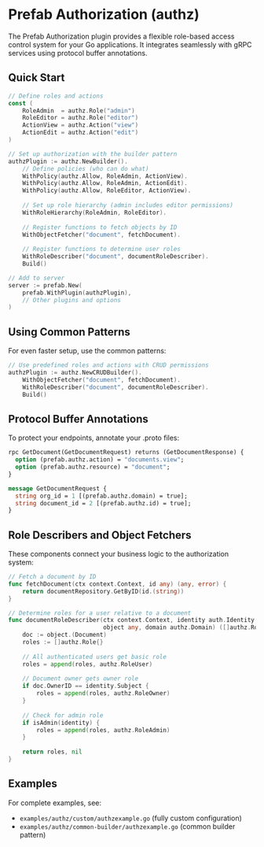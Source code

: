 # Prefab Authorization (authz)

The Prefab Authorization plugin provides a flexible role-based access control system for your Go applications. It integrates seamlessly with gRPC services using protocol buffer annotations.

## Quick Start

```go
// Define roles and actions
const (
    RoleAdmin  = authz.Role("admin")
    RoleEditor = authz.Role("editor")
    ActionView = authz.Action("view")
    ActionEdit = authz.Action("edit")
)

// Set up authorization with the builder pattern
authzPlugin := authz.NewBuilder().
    // Define policies (who can do what)
    WithPolicy(authz.Allow, RoleAdmin, ActionView).
    WithPolicy(authz.Allow, RoleAdmin, ActionEdit).
    WithPolicy(authz.Allow, RoleEditor, ActionView).
    
    // Set up role hierarchy (admin includes editor permissions)
    WithRoleHierarchy(RoleAdmin, RoleEditor).
    
    // Register functions to fetch objects by ID
    WithObjectFetcher("document", fetchDocument).
    
    // Register functions to determine user roles
    WithRoleDescriber("document", documentRoleDescriber).
    Build()

// Add to server
server := prefab.New(
    prefab.WithPlugin(authzPlugin),
    // Other plugins and options
)
```

## Using Common Patterns

For even faster setup, use the common patterns:

```go
// Use predefined roles and actions with CRUD permissions
authzPlugin := authz.NewCRUDBuilder().
    WithObjectFetcher("document", fetchDocument).
    WithRoleDescriber("document", documentRoleDescriber).
    Build()
```

## Protocol Buffer Annotations

To protect your endpoints, annotate your .proto files:

```protobuf
rpc GetDocument(GetDocumentRequest) returns (GetDocumentResponse) {
  option (prefab.authz.action) = "documents.view";
  option (prefab.authz.resource) = "document";
}

message GetDocumentRequest {
  string org_id = 1 [(prefab.authz.domain) = true];
  string document_id = 2 [(prefab.authz.id) = true];
}
```

## Role Describers and Object Fetchers

These components connect your business logic to the authorization system:

```go
// Fetch a document by ID
func fetchDocument(ctx context.Context, id any) (any, error) {
    return documentRepository.GetByID(id.(string))
}

// Determine roles for a user relative to a document
func documentRoleDescriber(ctx context.Context, identity auth.Identity, 
                           object any, domain authz.Domain) ([]authz.Role, error) {
    doc := object.(Document)
    roles := []authz.Role{}
    
    // All authenticated users get basic role
    roles = append(roles, authz.RoleUser)
    
    // Document owner gets owner role
    if doc.OwnerID == identity.Subject {
        roles = append(roles, authz.RoleOwner)
    }
    
    // Check for admin role
    if isAdmin(identity) {
        roles = append(roles, authz.RoleAdmin)
    }
    
    return roles, nil
}
```


## Examples

For complete examples, see:
- `examples/authz/custom/authzexample.go` (fully custom configuration)
- `examples/authz/common-builder/authzexample.go` (common builder pattern)